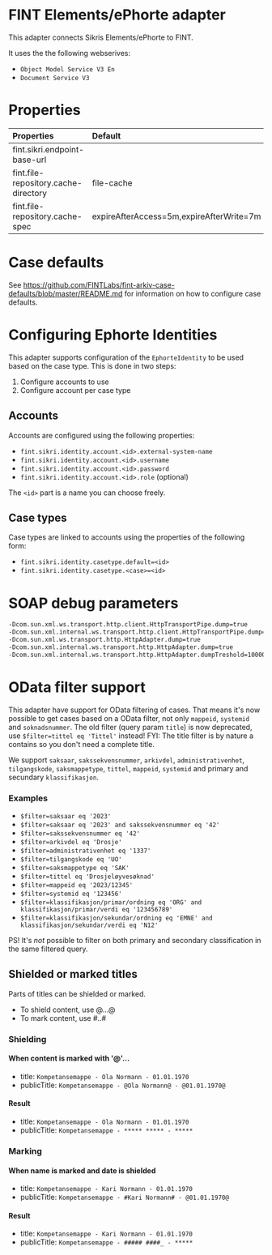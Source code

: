 # FINT Elements/ePhorte adapter
This adapter connects Sikris Elements/ePhorte to FINT.

It uses the the following webserives:
- `Object Model Service V3 En`
- `Document Service V3`  

# Properties

| Properties                                            | Default                                  | Description   |
| :---------------------------------------------------- | :----------------------------------------| :------------ |
| fint.sikri.endpoint-base-url                          |                                          |               |
| fint.file-repository.cache-directory                  | file-cache                               |               |
| fint.file-repository.cache-spec                       | expireAfterAccess=5m,expireAfterWrite=7m |               |

# Case defaults

See https://github.com/FINTLabs/fint-arkiv-case-defaults/blob/master/README.md for information on how to configure
case defaults.

# Configuring Ephorte Identities

This adapter supports configuration of the `EphorteIdentity` to be used based on the case type.
This is done in two steps:

1. Configure accounts to use
1. Configure account per case type

## Accounts

Accounts are configured using the following properties:

- `fint.sikri.identity.account.<id>.external-system-name`
- `fint.sikri.identity.account.<id>.username`
- `fint.sikri.identity.account.<id>.password`
- `fint.sikri.identity.account.<id>.role` (optional)

The `<id>` part is a name you can choose freely.

## Case types

Case types are linked to accounts using the properties of the following form:

- `fint.sikri.identity.casetype.default=<id>`
- `fint.sikri.identity.casetype.<case>=<id>`

# SOAP debug parameters

```bash
-Dcom.sun.xml.ws.transport.http.client.HttpTransportPipe.dump=true 
-Dcom.sun.xml.internal.ws.transport.http.client.HttpTransportPipe.dump=true 
-Dcom.sun.xml.ws.transport.http.HttpAdapter.dump=true 
-Dcom.sun.xml.internal.ws.transport.http.HttpAdapter.dump=true 
-Dcom.sun.xml.internal.ws.transport.http.HttpAdapter.dumpTreshold=100000
```

# OData filter support
This adapter have support for OData filtering of cases. That means it's now possible to
get cases based on a OData filter, not only `mappeid`, `systemid` and `soknadsnummer`.
The old filter (query param `title`) is now deprecated, use `$filter=tittel eq 'Tittel'` instead!
FYI: The title filter is by nature a contains so you don't need a complete title.

We support `saksaar`, `sakssekvensnummer`, `arkivdel`, `administrativenhet`, `tilgangskode`, `saksmappetype`,
`tittel`, `mappeid`, `systemid` and primary and secundary `klassifikasjon`.

### Examples
- `$filter=saksaar eq '2023'`
- `$filter=saksaar eq '2023' and sakssekvensnummer eq '42'`
- `$filter=sakssekvensnummer eq '42'`
- `$filter=arkivdel eq 'Drosje'`
- `$filter=administrativenhet eq '1337'`
- `$filter=tilgangskode eq 'UO'`
- `$filter=saksmappetype eq 'SAK'`
- `$filter=tittel eq 'Drosjeløyvesøknad'`
- `$filter=mappeid eq '2023/12345'`
- `$filter=systemid eq '123456'`
- `$filter=klassifikasjon/primar/ordning eq 'ORG' and klassifikasjon/primar/verdi eq '123456789'`
- `$filter=klassifikasjon/sekundar/ordning eq 'EMNE' and klassifikasjon/sekundar/verdi eq 'N12'`

PS! It's _not_ possible to filter on both primary and secondary classification in the same filtered query.

## Shielded or marked titles

Parts of titles can be shielded or marked.

* To shield content, use @...@
* To mark content, use #..#

### Shielding

#### When content is marked with '@'...

* title: `Kompetansemappe - Ola Normann - 01.01.1970`
* publicTitle: `Kompetansemappe - @Ola Normann@ - @01.01.1970@`

#### Result

* title: `Kompetansemappe - Ola Normann - 01.01.1970`
* publicTitle: `Kompetansemappe - ***** ***** - *****`

### Marking

#### When name is marked and date is shielded

* title: `Kompetansemappe - Kari Normann - 01.01.1970`
* publicTitle: `Kompetansemappe - #Kari Normann# - @01.01.1970@`

#### Result

* title: `Kompetansemappe - Kari Normann - 01.01.1970`
* publicTitle: `Kompetansemappe - ##### ####_ - *****`
